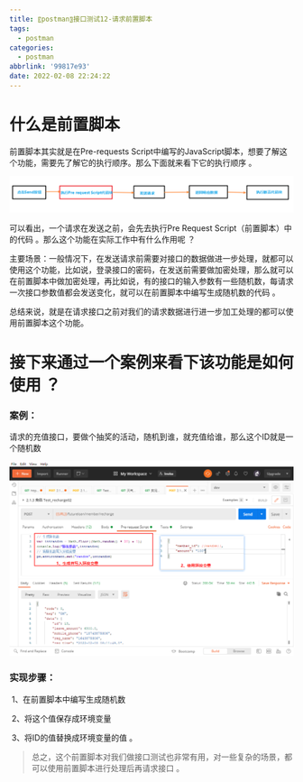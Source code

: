 ```yaml
---
title: 〖postman〗接口测试12-请求前置脚本
tags:
  - postman
categories:
  - postman
abbrlink: '99817e93'
date: 2022-02-08 22:24:22
---
```


# 什么是前置脚本

前置脚本其实就是在Pre-requests Script中编写的JavaScript脚本，想要了解这个功能，需要先了解它的执行顺序。那么下面就来看下它的执行顺序 。 <!-- more --> 

 ![img](/img/blog/postman/12/012-01.png) 

可以看出，一个请求在发送之前，会先去执行Pre Request Script（前置脚本）中的代码 。那么这个功能在实际工作中有什么作用呢 ？

主要场景：一般情况下，在发送请求前需要对接口的数据做进一步处理，就都可以使用这个功能，比如说，登录接口的密码，在发送前需要做加密处理，那么就可以在前置脚本中做加密处理，再比如说，有的接口的输入参数有一些随机数，每请求一次接口参数值都会发送变化，就可以在前置脚本中编写生成随机数的代码 。

总结来说，就是在请求接口之前对我们的请求数据进行进一步加工处理的都可以使用前置脚本这个功能。

# 接下来通过一个案例来看下该功能是如何使用 ？

### 案例：

请求的充值接口，要做个抽奖的活动，随机到谁，就充值给谁，那么这个ID就是一个随机数



 ![img](/img/blog/postman/12/012-02.png) 

### 实现步骤：

​	1、在前置脚本中编写生成随机数

​	2、将这个值保存成环境变量

​	3、将ID的值替换成环境变量的值 。

 

> 总之，这个前置脚本对我们做接口测试也非常有用，对一些复杂的场景，都可以使用前置脚本进行处理后再请求接口 。